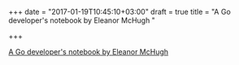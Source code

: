 +++
date = "2017-01-19T10:45:10+03:00"
draft = true
title = "A Go developer's notebook by Eleanor McHugh "

+++

<p><a href="https://leanpub.com/GoNotebook">A Go developer's notebook by Eleanor McHugh </a></p>
